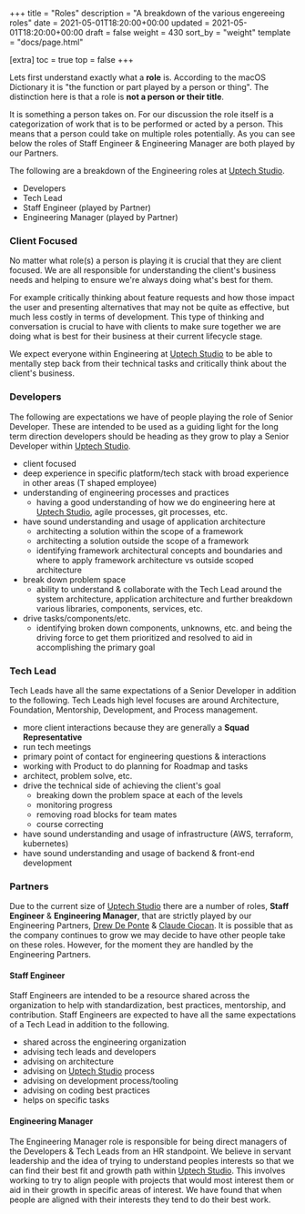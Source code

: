 +++
title = "Roles"
description = "A breakdown of the various engereeing roles"
date = 2021-05-01T18:20:00+00:00
updated = 2021-05-01T18:20:00+00:00
draft = false
weight = 430
sort_by = "weight"
template = "docs/page.html"

[extra]
toc = true
top = false
+++

Lets first understand exactly what a **role** is. According to the macOS Dictionary it is "the function or part played by a person or thing". The distinction here is that a role is **not a person or their title**.

It is something a person takes on. For our discussion the role itself is a categorization of work that is to be performed or acted by a person. This means that a person could take on multiple roles potentially. As you can see below the roles of Staff Engineer & Engineering Manager are both played by our Partners.

The following are a breakdown of the Engineering roles at [Uptech Studio][].

* Developers
* Tech Lead
* Staff Engineer (played by Partner)
* Engineering Manager (played by Partner)

### Client Focused

No matter what role(s) a person is playing it is crucial that they are client focused. We are all responsible for understanding the client's business needs and helping to ensure we're always doing what's best for them.

For example critically thinking about feature requests and how those impact the user and presenting alternatives that may not be quite as effective, but much less costly in terms of development. This type of thinking and conversation is crucial to have with clients to make sure together we are doing what is best for their business at their current lifecycle stage.

We expect everyone within Engineering at [Uptech Studio][] to be able to mentally step back from their technical tasks and critically think about the client's business.

### Developers

The following are expectations we have of people playing the role of Senior Developer. These are intended to be used as a guiding light for the long term direction developers should be heading as they grow to play a Senior Developer within [Uptech Studio][].

* client focused
* deep experience in specific platform/tech stack with broad experience in other areas (T shaped employee)
* understanding of engineering processes and practices
	* having a good understanding of how we do engineering here at [Uptech Studio][], agile processes, git processes, etc.
* have sound understanding and usage of application architecture 
	* architecting a solution within the scope of a framework
	* architecting a solution outside the scope of a framework
	* identifying framework architectural concepts and boundaries and where to apply framework architecture vs outside scoped architecture
* break down problem space
	* ability to understand & collaborate with the Tech Lead around the system architecture, application architecture and further breakdown various libraries, components, services, etc.
* drive tasks/components/etc.
	* identifying broken down components, unknowns, etc. and being the driving force to get them prioritized and resolved to aid in accomplishing the primary goal

### Tech Lead

Tech Leads have all the same expectations of a Senior Developer in addition to the following. Tech Leads high level focuses are around Architecture, Foundation, Mentorship, Development, and Process management.

* more client interactions because they are generally a **Squad Representative**
* run tech meetings
* primary point of contact for engineering questions & interactions
* working with Product to do planning for Roadmap and tasks
* architect, problem solve, etc.
* drive the technical side of achieving the client's goal
	* breaking down the problem space at each of the levels
	* monitoring progress
	* removing road blocks for team mates
	* course correcting
* have sound understanding and usage of infrastructure (AWS, terraform, kubernetes)
* have sound understanding and usage of backend & front-end development

### Partners

Due to the current size of [Uptech Studio][] there are a number of roles, **Staff Engineer** & **Engineering Manager**, that are strictly played by our Engineering Partners, [Drew De Ponte][] & [Claude Ciocan][]. It is possible that as the company continues to grow we may decide to have other people take on these roles. However, for the moment they are handled by the Engineering Partners.

#### Staff Engineer

Staff Engineers are intended to be a resource shared across the organization to help with standardization, best practices, mentorship, and contribution. Staff Engineers are expected to have all the same expectations of a Tech Lead in addition to the following.

* shared across the engineering organization
* advising tech leads and developers
* advising on architecture
* advising on [Uptech Studio][] process
* advising on development process/tooling
* advising on coding best practices
* helps on specific tasks

#### Engineering Manager

The Engineering Manager role is responsible for being direct managers of the Developers & Tech Leads from an HR standpoint. We believe in servant leadership and the idea of trying to understand peoples interests so that we can find their best fit and growth path within [Uptech Studio][]. This involves working to try to align people with projects that would most interest them or aid in their growth in specific areas of interest. We have found that when people are aligned with their interests they tend to do their best work.

[Uptech Studio]: https://uptechstudio.com
[Drew De Ponte]: https://drewdeponte.com
[Claude Ciocan]: https://www.linkedin.com/in/cciocan/
